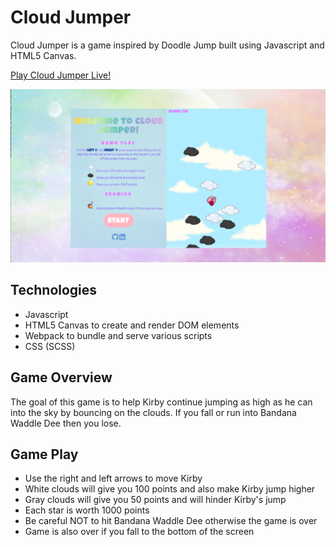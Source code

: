 # Cloud Jumper
Cloud Jumper is a game inspired by Doodle Jump built using Javascript and HTML5 Canvas. 

[Play Cloud Jumper Live!](https://nicolemhui.github.io/cloud-jumper/)

![Game Over](/src/images/cloud_jumper_screenshot.png)

## Technologies 
* Javascript
* HTML5 Canvas to create and render DOM elements
* Webpack to bundle and serve various scripts
* CSS (SCSS)

## Game Overview
The goal of this game is to help Kirby continue jumping as high as he can into the sky by bouncing on the clouds. If you fall or run into Bandana Waddle Dee then you lose.
    
## Game Play 
* Use the right and left arrows to move Kirby 
* White clouds will give you 100 points and also make Kirby jump higher
* Gray clouds will give you 50 points and will hinder Kirby's jump 
* Each star is worth 1000 points
* Be careful NOT to hit Bandana Waddle Dee otherwise the game is over
* Game is also over if you fall to the bottom of the screen